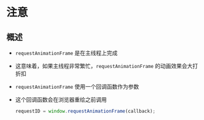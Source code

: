 # 注意

## 概述

+ `requestAnimationFrame` 是在主线程上完成

+ 这意味着，如果主线程非常繁忙，`requestAnimationFrame` 的动画效果会大打折扣

+ `requestAnimationFrame` 使用一个回调函数作为参数

+ 这个回调函数会在浏览器重绘之前调用

  ```js
  requestID = window.requestAnimationFrame(callback);
  ```
